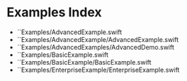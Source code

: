 # Examples Index

- ``Examples/AdvancedExample.swift
- ``Examples/AdvancedExample/AdvancedExample.swift
- ``Examples/AdvancedExamples/AdvancedDemo.swift
- ``Examples/BasicExample.swift
- ``Examples/BasicExample/BasicExample.swift
- ``Examples/EnterpriseExample/EnterpriseExample.swift
